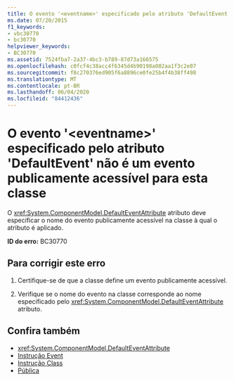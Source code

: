 ```yaml
---
title: O evento '<eventname>' especificado pelo atributo 'DefaultEvent' não é um evento publicamente acessível para esta classe
ms.date: 07/20/2015
f1_keywords:
- vbc30770
- bc30770
helpviewer_keywords:
- BC30770
ms.assetid: 7524fba7-2a37-4bc3-b789-87d73a166575
ms.openlocfilehash: c0fcf4c38acc4f6345d4b90198a082aa1f3c2e07
ms.sourcegitcommit: f8c270376ed905f6a8896ce0fe25b4f4b38ff498
ms.translationtype: MT
ms.contentlocale: pt-BR
ms.lasthandoff: 06/04/2020
ms.locfileid: "84412436"
---
```

# <a name="event-eventname-event-specified-by-the-defaultevent-attribute-is-not-a-publicly-accessible-event-for-this-class"></a>O evento '\<eventname>' especificado pelo atributo 'DefaultEvent' não é um evento publicamente acessível para esta classe
O <xref:System.ComponentModel.DefaultEventAttribute> atributo deve especificar o nome do evento publicamente acessível na classe à qual o atributo é aplicado.  
  
 **ID do erro:** BC30770  
  
## <a name="to-correct-this-error"></a>Para corrigir este erro  
  
1. Certifique-se de que a classe define um evento publicamente acessível.  
  
2. Verifique se o nome do evento na classe corresponde ao nome especificado pelo <xref:System.ComponentModel.DefaultEventAttribute> atributo.  
  
## <a name="see-also"></a>Confira também

- <xref:System.ComponentModel.DefaultEventAttribute>
- [Instrução Event](../language-reference/statements/event-statement.md)
- [Instrução Class](../language-reference/statements/class-statement.md)
- [Pública](../language-reference/modifiers/public.md)
